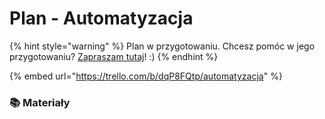 # Plan - Automatyzacja

{% hint style="warning" %}
Plan w przygotowaniu. Chcesz pomóc w jego przygotowaniu? [Zapraszam tutaj](../../rozwoj-materialow.md)! :\)
{% endhint %}

{% embed url="https://trello.com/b/dqP8FQtp/automatyzacja" %}

### 📚 Materiały

